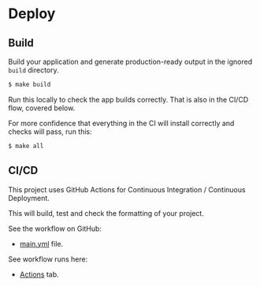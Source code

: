 # **Deploy**


## Build

Build your application and generate production-ready output in the ignored `build` directory.

```sh
$ make build
```

Run this locally to check the app builds correctly. That is also in the CI/CD flow, covered below.

For more confidence that everything in the CI will install correctly and checks will pass, run this:

```sh
$ make all
```


## CI/CD

This project uses GitHub Actions for Continuous Integration / Continuous Deployment.

This will build, test and check the formatting of your project.

See the workflow on GitHub:

- [main.yml](https://github.com/MichaelCurrin/rust-project-template/blob/main/.github/workflows/main.yml) file.

See workflow runs here:

- [Actions](https://github.com/MichaelCurrin/rust-project-template/actions) tab.
